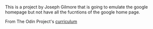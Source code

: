 This is a project by Joseph Gilmore that is going to 
emulate the google homepage but not have all the fucntions of 
the google home page.

From The Odin Project's [curriculum](http://www.theodinproject.com/courses/web-development-101/lessons/html-css)
